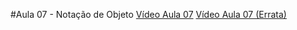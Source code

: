 #Aula 07 - Notação de Objeto 
[Vídeo Aula 07](https://www.youtube.com/watch?v=tZQwnNdXDfg)
[Vídeo Aula 07 (Errata)](https://www.youtube.com/watch?v=zbfKtBoiHlw)
